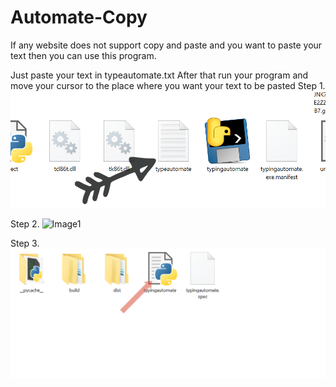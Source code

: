 # Automate-Copy
If any website does not support copy and paste and you want to paste your text then you can use this program.

Just paste your text in typeautomate.txt
After that run your program and move your cursor to the place where you want your text to be pasted
Step 1.
![Image1](/Images/1.jpg)

Step 2.
![Image1](/Images/2.jpg)

Step 3.
![Image1](/Images/3.jpg)
